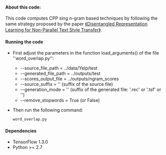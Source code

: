 #### About this code:
This code computes CPP sing n-gram based techniques  by following the same strategy proposed by the paper  <a href="https://www.aclweb.org/anthology/P19-1041/">《Disentangled Representation Learning for Non-Parallel Text Style Transfer》</a>. 

<!-- GETTING STARTED ## Getting Started-->

<!--*****************************1. -->

#### Running the code
* First adjust the parameters in the function load_arguments() of the file  ''word_overlap.py'':
   * --source_file_path = ../data/Yelp/test
   * --generated_file_path = ../outputs/test
   * --scores_output_file = ../outputs/ngram_scores 
   * --source_suffix = '' (suffix of the source file)
   * --generation_mode = '' (suffix of the generated file: '.rec' or '.tsf' or '')
   * --remove_stopwords = True (or False)

* Then run the following command:
   ```sh
   word_overlap.py
   ```
####  Dependencies
* TensorFlow 1.3.0
* Python >= 2.7
